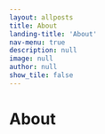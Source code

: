 ```yaml
---
layout: allposts
title: About
landing-title: 'About'
nav-menu: true
description: null
image: null
author: null
show_tile: false
---
```


<h1>About</h1>

